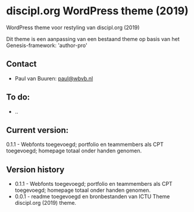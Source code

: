# discipl.org WordPress theme (2019)
WordPress theme voor restyling van discipl.org (2019)

Dit theme is een aanpassing van een bestaand theme op basis van het Genesis-framework: 'author-pro'


## Contact
* Paul van Buuren: paul@wbvb.nl

## To do:
* ..

## Current version:
0.1.1 - Webfonts toegevoegd; portfolio en teammembers als CPT toegevoegd; homepage totaal onder handen genomen.

## Version history
* 0.1.1 - Webfonts toegevoegd; portfolio en teammembers als CPT toegevoegd; homepage totaal onder handen genomen.
* 0.0.1 - readme toegevoegd en bronbestanden van ICTU Theme discipl.org (2019) theme.
